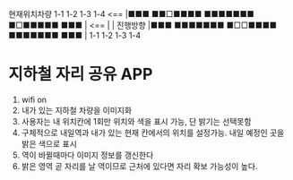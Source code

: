 




현재위치차량
                         1-1             1-2             1-3            1-4
<==               |■■■  ■■□■■■■  ■■■■■■■  ■□■■■■■  ■■■ |
<==               |                                                               |
진행방향          |■■■  ■■■■■■■  ■□□■■■■  ■■■■■■■  ■■■ |
                         1-1             1-2             1-3            1-4

# 지하철 자리 공유 APP

1. wifi on
2. 내가 있는 지하철 차량을 이미지화
3. 사용자는 내 위치칸에 1회만 위치와 색을 표시 가능, 단 밝기는 선택못함
4. 구체적으로 내일역과 내가 있는 현재 칸에서의 위치를 설정가능. 내일 예정인 곳을 밝은 색으로 표시
5. 역이 바뀔때마다 이미지 정보를 갱신한다
6. 밝은 영역 곧 자리를 날 역이므로 근처에 있다면 자리 확보 가능성이 높다.